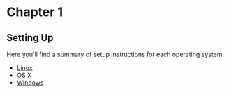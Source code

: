 Chapter 1
===

Setting Up
---

Here you'll find a summary of setup instructions for each operating system.

- [Linux](linux_setup.md)
- [OS X]()
- [Windows]()